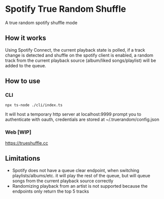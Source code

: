 # Spotify True Random Shuffle

A true random spotify shuffle mode

## How it works

Using Spotify Connect, the current playback state is polled, if a track change is detected and shuffle on the spotify client is enabled, a random track from the current playback source (album/liked songs/playlist) will be added to the queue.

## How to use

### CLI

`npx ts-node ./cli/index.ts`

It will host a temporary http server at localhost:9999 prompt you to authenticate with oauth, credentials are stored at ~/.truerandom/config.json

### Web [WIP]

https://trueshuffle.cc

## Limitations

- Spotify does not have a queue clear endpoint, when switching playlists/albums/etc. it will play the rest of the queue, but will queue songs from the current playback source correctly
- Randomizing playback from an artist is not supported because the endpoints only return the top 5 tracks
